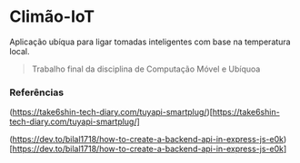 # Climão-IoT

Aplicação ubíqua para ligar tomadas inteligentes com base na temperatura local.

> Trabalho final da disciplina de Computação Móvel e Ubíquoa

### Referências

(https://take6shin-tech-diary.com/tuyapi-smartplug/)[https://take6shin-tech-diary.com/tuyapi-smartplug/]

(https://dev.to/bilal1718/how-to-create-a-backend-api-in-express-js-e0k)[https://dev.to/bilal1718/how-to-create-a-backend-api-in-express-js-e0k]
